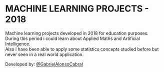 # MACHINE LEARNING PROJECTS - 2018

  Machine learning projects developed in 2018 for education purposes.<br/>
  During this period i could learn about Applied Maths and Artificial Intelligence.<br/>
  Also i have been able to apply some statistics concepts studied before but never seen in a real world application.


  Developed by: <a href="https://www.github.com/gabrielAlonsoCabral">@GabrielAlonsoCabral</a>  
  <br/>
